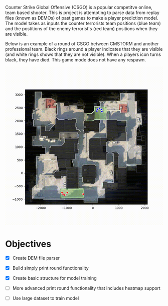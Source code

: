 
Counter Strike Global Offensive (CSGO) is a popular competitve online, team based shooter. This is project is attempting to parse data from replay files (known as DEMOs) of past games to make a player prediction model. The model takes as inputs the counter terrorists team positions (blue team) and the postitions of the enemy terrorist's (red team) positions when they are visible.

Below is an example of a round of CSGO between CMSTORM and another professional team. Black rings around a player indicates that they are visible (and white rings shows that they are not visible). When a players icon turns black, they have died. This game mode does not have any respawn.

![example animation gif](https://github.com/BarberAlec/CSGO_Map_Model/blob/master/ASSETS/de_dust_no_heat_example.gif)


# Objectives

- [X] Create DEM file parser

- [X] Build simply print round functionality

- [X] Create basic structure for model training

- [ ] More advanced print round functionality that includes heatmap support

- [ ] Use large dataset to train model
